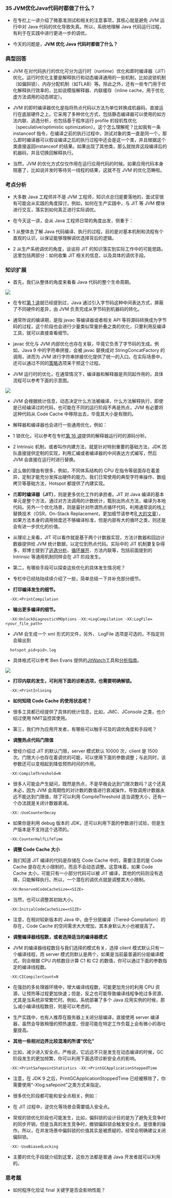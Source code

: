 ### 35 JVM优化Java代码时都做了什么？
>
- 在专栏上一讲介绍了微基准测试和相关的注意事项，其核心就是避免 JVM 运行中对 Java 代码的优化导致失真。所以，系统地理解 Java 代码运行过程，有利于在实践中进行更进一步的调优。
>
- 今天的问题是，**JVM 优化 Java 代码时都做了什么？**
>
### 典型回答
- JVM 在对代码执行的优化可分为运行时（runtime）优化和即时编译器（JIT）优化。运行时优化主要是解释执行和动态编译通用的一些机制，比如说锁机制（如偏斜锁）、内存分配机制（如TLAB）等。除此之外，还有一些专门用于优化解释执行效率的，比如说模版解释器、内联缓存（inline cache，用于优化虚方法调用的动态绑定）。
>
- JVM 的即时编译器优化是指将热点代码以方法为单位转换成机器码，直接运行在底层硬件之上。它采用了多种优化方式，包括静态编译器可以使用的如方法内联、逃逸分析，也包括基于程序运行 profile 的投机性优化（speculative/optimistic optimization）。这个怎么理解呢？比如我有一条 instanceof 指令，在编译之前的执行过程中，测试对象的类一直是同一个，那么即时编译器可以假设编译之后的执行过程中还会是这一个类，并且根据这个类直接返回instanceof 的结果。如果出现了其他类，那么就抛弃这段编译后的机器码，并且切换回解释执行。
>
- 当然，JVM 的优化方式仅仅作用在运行应用代码的时候。如果应用代码本身阻塞了，比如说并发时等待另一线程的结果，这就不在 JVM 的优化范畴啦。
>
### 考点分析
- 大多数 Java 工程师并不是 JVM 工程师，知识点总归是要落地的，面试官很有可能会从实践的角度探讨，例如，如何在生产实践中，与 JIT 等 JVM 模块进行交互，落实到如何真正进行实际调优。
>
- 在今天这一讲，会从 Java 工程师日常的角度出发，侧重于：
>
- 1 从整体去了解 Java 代码编译、执行的过程，目的是对基本机制和流程有个直观的认识，以保证能够理解调优选择背后的逻辑。
>
- 2 从生产系统调优的角度，谈谈将 JIT 的知识落实到实际工作中的可能思路。这里包括两部分：如何收集 JIT 相关的信息，以及具体的调优手段。
>
### 知识扩展
- 首先，我们从整体的角度来看看 Java 代码的整个生命周期。
>
![](https://github.com/lu666666/notebooks/blob/master/java/0/5/pic/05.png)
>
- 在专栏[第 1 讲](https://github.com/lu666666/notebooks/blob/master/java/0/1/01.md)就已经提到过，Java 通过引入字节码这种中间表达方式，屏蔽了不同硬件的差异，由 JVM 负责完成从字节码到机器码的转化。
>
- 通常所说的编译期，是指 javac 等编译器或者相关 API 等将源码转换成为字节码的过程，这个阶段也会进行少量类似常量折叠之类的优化，只要利用反编译工具，就可以直接查看细节。
>
- javac 优化与 JVM 内部优化也存在关联，毕竟它负责了字节码的生成。例如，Java 9 中的字符串拼接，会被 javac 替换成对 StringConcatFactory 的调用，进而为 JVM 进行字符串拼接优化提供了统一的入口。在实际场景中，还可以通过不同的[策略](http://openjdk.java.net/jeps/280)选项来干预这个过程。
>
- JVM 运行时的优化，在通常情况下，编译器和解释器是共同起作用的，具体流程可以参考下面的示意图。
>
![](https://github.com/lu666666/notebooks/blob/master/java/0/5/pic/06.png)
>
- JVM 会根据统计信息，动态决定什么方法被编译，什么方法解释执行，即使是已经编译过的代码，也可能在不同的运行阶段不再是热点，JVM 有必要将这种代码从 Code Cache 中移除出去，毕竟其大小是有限的。
>
- 解释器和编译器也会进行一些通用优化，例如：
>
- 1 锁优化，可以参考在专栏[第 16 讲](https://github.com/lu666666/notebooks/blob/master/java/0/2/02.md)提供的解释器运行时的源码分析。
>
- 2 Intrinsic 机制，或者叫作内建方法，就是针对特别重要的基础方法，JDK 团队直接提供定制的实现，利用汇编或者编译器的中间表达方式编写，然后 JVM 会直接在运行时进行替换。
>
- 这么做的理由有很多，例如，不同体系结构的 CPU 在指令等层面存在着差异，定制才能充分发挥出硬件的能力。我们日常使用的典型字符串操作、数组拷贝等基础方法，Hotspot 都提供了内建实现。
>
- 而**即时编译器（JIT）**，则是更多优化工作的承担者。JIT 对 Java 编译的基本单元是整个方法，通过对方法调用的计数统计，甄别出热点方法，编译为本地代码。另外一个优化场景，则是最针对所谓热点循环代码，利用通常说的栈上替换技术（OSR，On-Stack Replacement，更加细节请参考[R 大的文章](https://github.com/AdoptOpenJDK/jitwatch/wiki/Understanding-the-On-Stack-Replacement-(OSR)-optimisation-in-the-HotSpot-C1-compiler)），如果方法本身的调用频度还不够编译标准，但是内部有大的循环之类，则还是会有进一步优化的价值。
>
- 从理论上来看，JIT 可以看作就是基于两个计数器实现，方法计数器和回边计数器提供给 JVM 统计数据，以定位到热点代码。实际中的 JIT 机制要复杂得多，郑博士提到了[逃逸分析](https://en.wikipedia.org/wiki/Escape_analysis)、[循环展开](https://en.wikipedia.org/wiki/Loop_unrolling)、方法内联等，包括前面提到的 Intrinsic 等通用机制同样会在 JIT 阶段发生。
>
- 第二，有哪些手段可以探查这些优化的具体发生情况呢？
>
- 专栏中已经陆陆续续介绍了一些，简单总结一下并补充部分细节。
>
- **打印编译发生的细节。**
>
```
  -XX:+PrintCompilation
```
>
- **输出更多编译的细节。**
>
```
  -XX:UnlockDiagnosticVMOptions -XX:+LogCompilation -XX:LogFile=<your_file_path>
```
>
- JVM 会生成一个 xml 形式的文件，另外， LogFile 选项是可选的，不指定则会输出到
>
```
  hotspot_pid<pid>.log
```
- 具体格式可以参考 Ben Evans 提供的[JitWatch](https://github.com/AdoptOpenJDK/jitwatch/)工具和[分析指南](http://www.oracle.com/technetwork/articles/java/architect-evans-pt1-2266278.html)。
>
![](https://github.com/lu666666/notebooks/blob/master/java/0/5/pic/07.png)
>
- **打印内联的发生，可利用下面的诊断选项，也需要明确解锁。**
>
```
  -XX:+PrintInlining
```
>
- **如何知晓 Code Cache 的使用状态呢？**
>
- 很多工具都已经提供了具体的统计信息，比如，JMC、JConsole 之类，也介绍过使用 NMT监控其使用。
>
- 第三，我们作为应用开发者，有哪些可以触手可及的调优角度和手段呢？
>
- **调整热点代码门限值**
>
- 曾经介绍过 JIT 的默认门限，server 模式默认 10000 次，client 是 1500 次。门限大小也存在着调优的可能，可以使用下面的参数调整；与此同时，该参数还可以变相起到降低预热时间的作用。
>
```
  -XX:CompileThreshold=N
```
>
- 很多人可能会产生疑问，既然是热点，不是早晚会达到门限次数吗？这个还真未必，因为 JVM 会周期性的对计数的数值进行衰减操作，导致调用计数器永远不能达到门限值，除了可以利用 CompileThreshold 适当调整大小，还有一个办法就是关闭计数器衰减。
>
```
  -XX:-UseCounterDecay
```
>
- 如果你是利用 debug 版本的 JDK，还可以利用下面的参数进行试验，但是生产版本是不支持这个选项的。
>
```
  -XX:CounterHalfLifeTime
```
>
- **调整 Code Cache 大小**
>
- 我们知道 JIT 编译的代码是存储在 Code Cache 中的，需要注意的是 Code Cache 是存在大小限制的，而且不会动态调整。这意味着，如果 Code Cache 太小，可能只有一小部分代码可以被 JIT 编译，其他的代码则没有选择，只能解释执行。所以，一个潜在的调优点就是调整其大小限制。
>
```
  -XX:ReservedCodeCacheSize=<SIZE>
```
>
- 当然，也可以调整其初始大小。
>
```
  -XX:InitialCodeCacheSize=<SIZE>
```
>
- 注意，在相对较新版本的 Java 中，由于分层编译（Tiered-Compilation）的存在，Code Cache 的空间需求大大增加，其本身默认大小也被提高了。
>
- **调整编译器线程数，或者选择适当的编译器模式**
>
- JVM 的编译器线程数目与我们选择的模式有关，选择 client 模式默认只有一个编译线程，而 server 模式则默认是两个，如果是当前最普遍的分层编译模式，则会根据 CPU 内核数目计算 C1 和 C2 的数值，你可以通过下面的参数指定的编译线程数。
>
```
  -XX:CICompilerCount=N
```
>
- 在强劲的多处理器环境中，增大编译线程数，可能更加充分的利用 CPU 资源，让预热等过程更加快速；但是，反之也可能导致编译线程争抢过多资源，尤其是当系统非常繁忙时。例如，系统部署了多个 Java 应用实例的时候，那么减小编译线程数目，则是可以考虑的。 
>
- 生产实践中，也有人推荐在服务器上关闭分层编译，直接使用 server 编译器，虽然会导致稍慢的预热速度，但是可能在特定工作负载上会有微小的吞吐量提高。
>
- **其他一些相对边界比较混淆的所谓“优化”**
>
- 比如，减少进入安全点。严格说，它远远不只是发生在动态编译的时候，GC 阶段发生的更加频繁，你可以利用下面选项诊断安全点的影响。
>
```
  -XX:+PrintSafepointStatistics -XX:+PrintGCApplicationStoppedTime
```
>
- 注意，在 JDK 9 之后，PrintGCApplicationStoppedTime 已经被移除了，你需要使用“-Xlog:safepoint”之类方式来指定。
>
- 很多优化阶段都可能和安全点相关，例如：
>
- 在 JIT 过程中，逆优化等场景会需要插入安全点。
>
- 常规的锁优化阶段也可能发生，比如，偏斜锁的设计目的是为了避免无竞争时的同步开销，但是当真的发生竞争时，撤销偏斜锁会触发安全点，是很重的操作。所以，在并发场景中偏斜锁的价值其实是被质疑的，经常会明确建议关闭偏斜锁。
>
```
  -XX:-UseBiasedLocking
```
>
- 主要的优化手段就介绍到这里，这些方法都是普通 Java 开发者就可以利用的。
>
### 思考题
- 如何程序化验证 final 关键字是否会影响性能？


